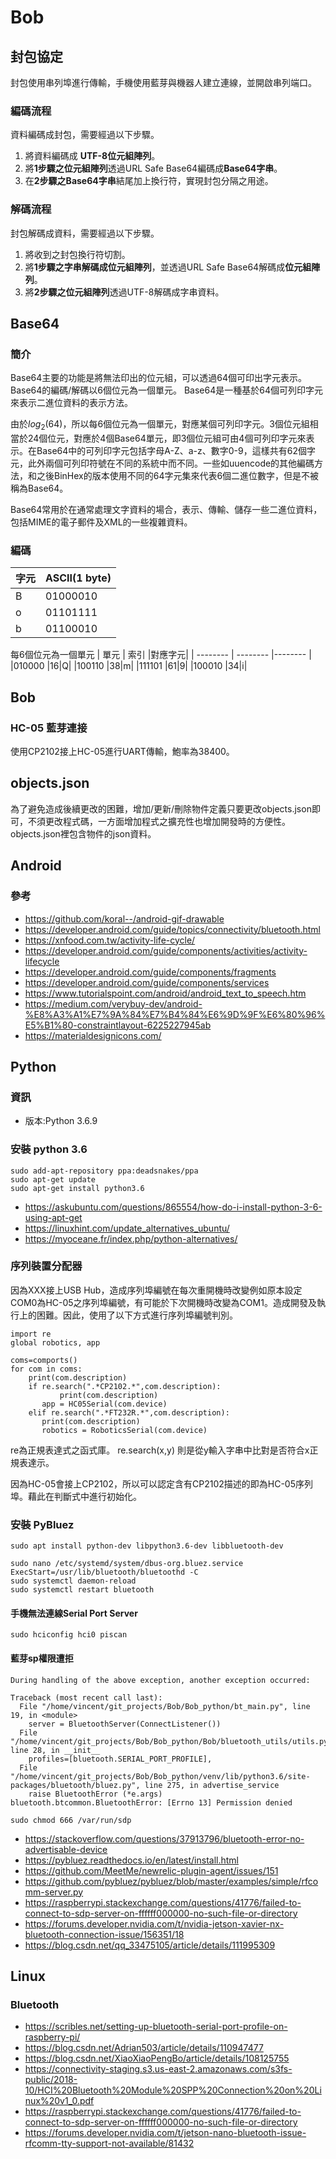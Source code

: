 # Bob

## 封包協定
封包使用串列埠進行傳輸，手機使用藍芽與機器人建立連線，並開啟串列端口。

### 編碼流程
資料編碼成封包，需要經過以下步驟。
1. 將資料編碼成 **UTF-8位元組陣列**。
2. 將**1步驟之位元組陣列**透過URL Safe Base64編碼成**Base64字串**。
3. 在**2步驟之Base64字串**結尾加上換行符，實現封包分隔之用途。

### 解碼流程
封包解碼成資料，需要經過以下步驟。
1. 將收到之封包換行符切割。
2. 將**1步驟之字串解碼成位元組陣列**，並透過URL Safe Base64解碼成**位元組陣列**。
3. 將**2步驟之位元組陣列**透過UTF-8解碼成字串資料。

## Base64
### 簡介
Base64主要的功能是將無法印出的位元組，可以透過64個可印出字元表示。
Base64的編碼/解碼以6個位元為一個單元。
Base64是一種基於64個可列印字元來表示二進位資料的表示方法。

由於$log_2(64)$，所以每6個位元為一個單元，對應某個可列印字元。3個位元組相當於24個位元，對應於4個Base64單元，即3個位元組可由4個可列印字元來表示。在Base64中的可列印字元包括字母A-Z、a-z、數字0-9，這樣共有62個字元，此外兩個可列印符號在不同的系統中而不同。一些如uuencode的其他編碼方法，和之後BinHex的版本使用不同的64字元集來代表6個二進位數字，但是不被稱為Base64。

Base64常用於在通常處理文字資料的場合，表示、傳輸、儲存一些二進位資料，包括MIME的電子郵件及XML的一些複雜資料。

### 編碼
| 字元 | ASCII(1 byte) |
| -------- | -------- |
| B   |01000010|
| o   |01101111|
| b   |01100010|

每6個位元為一個單元
| 單元 | 索引 |對應字元|
| -------- | -------- |-------- |
|010000    |16|Q|
|100110    |38|m|
|111101    |61|9|
|100010    |34|i|

## Bob
### HC-05 藍芽連接
使用CP2102接上HC-05進行UART傳輸，鮑率為38400。


## objects.json
為了避免造成後續更改的困難，增加/更新/刪除物件定義只要更改objects.json即可，不須更改程式碼，一方面增加程式之擴充性也增加開發時的方便性。
objects.json裡包含物件的json資料。


## Android
### 參考
- https://github.com/koral--/android-gif-drawable
- https://developer.android.com/guide/topics/connectivity/bluetooth.html
- https://xnfood.com.tw/activity-life-cycle/
- https://developer.android.com/guide/components/activities/activity-lifecycle
- https://developer.android.com/guide/components/fragments
- https://developer.android.com/guide/components/services
- https://www.tutorialspoint.com/android/android_text_to_speech.htm
- https://medium.com/verybuy-dev/android-%E8%A3%A1%E7%9A%84%E7%B4%84%E6%9D%9F%E6%80%96%E5%B1%80-constraintlayout-6225227945ab
- https://materialdesignicons.com/

## Python
### 資訊
- 版本:Python 3.6.9


### 安裝 python 3.6
```
sudo add-apt-repository ppa:deadsnakes/ppa
sudo apt-get update
sudo apt-get install python3.6
```
- https://askubuntu.com/questions/865554/how-do-i-install-python-3-6-using-apt-get
- https://linuxhint.com/update_alternatives_ubuntu/
- https://myoceane.fr/index.php/python-alternatives/

### 序列裝置分配器
因為XXX接上USB Hub，造成序列埠編號在每次重開機時改變例如原本設定COM0為HC-05之序列埠編號，有可能於下次開機時改變為COM1。造成開發及執行上的困難。因此，使用了以下方式進行序列埠編號判別。

```pyhton=
import re
global robotics, app

coms=comports()
for com in coms:
    print(com.description)
    if re.search(".*CP2102.*",com.description):
           print(com.description)
       app = HC05Serial(com.device)
    elif re.search(".*FT232R.*",com.description):
       print(com.description)
       robotics = RoboticsSerial(com.device)

```

re為正規表達式之函式庫。
re.search(x,y) 則是從y輸入字串中比對是否符合x正規表達示。

因為HC-05會接上CP2102，所以可以認定含有CP2102描述的即為HC-05序列埠。藉此在判斷式中進行初始化。

### 安裝 PyBluez
```shell
sudo apt install python-dev libpython3.6-dev libbluetooth-dev
```

```
sudo nano /etc/systemd/system/dbus-org.bluez.service
ExecStart=/usr/lib/bluetooth/bluetoothd -C
sudo systemctl daemon-reload
sudo systemctl restart bluetooth
```
#### 手機無法連線Serial Port Server

```shell
sudo hciconfig hci0 piscan
```

#### 藍芽sp權限遭拒

```
During handling of the above exception, another exception occurred:

Traceback (most recent call last):
  File "/home/vincent/git_projects/Bob/Bob_python/bt_main.py", line 19, in <module>
    server = BluetoothServer(ConnectListener())
  File "/home/vincent/git_projects/Bob/Bob_python/Bob/bluetooth_utils/utils.py", line 28, in __init__
    profiles=[bluetooth.SERIAL_PORT_PROFILE],
  File "/home/vincent/git_projects/Bob/Bob_python/venv/lib/python3.6/site-packages/bluetooth/bluez.py", line 275, in advertise_service
    raise BluetoothError (*e.args)
bluetooth.btcommon.BluetoothError: [Errno 13] Permission denied
```

```shell
sudo chmod 666 /var/run/sdp
```



- https://stackoverflow.com/questions/37913796/bluetooth-error-no-advertisable-device
- https://pybluez.readthedocs.io/en/latest/install.html
- https://github.com/MeetMe/newrelic-plugin-agent/issues/151
- https://github.com/pybluez/pybluez/blob/master/examples/simple/rfcomm-server.py
- https://raspberrypi.stackexchange.com/questions/41776/failed-to-connect-to-sdp-server-on-ffffff000000-no-such-file-or-directory
- https://forums.developer.nvidia.com/t/nvidia-jetson-xavier-nx-bluetooth-connection-issue/156351/18
- https://blog.csdn.net/qq_33475105/article/details/111995309

## Linux
### Bluetooth
- https://scribles.net/setting-up-bluetooth-serial-port-profile-on-raspberry-pi/
- https://blog.csdn.net/Adrian503/article/details/110947477
- https://blog.csdn.net/XiaoXiaoPengBo/article/details/108125755
- https://connectivity-staging.s3.us-east-2.amazonaws.com/s3fs-public/2018-10/HCI%20Bluetooth%20Module%20SPP%20Connection%20on%20Linux%20v1_0.pdf
- https://raspberrypi.stackexchange.com/questions/41776/failed-to-connect-to-sdp-server-on-ffffff000000-no-such-file-or-directory
- https://forums.developer.nvidia.com/t/jetson-nano-bluetooth-issue-rfcomm-tty-support-not-available/81432

